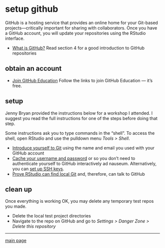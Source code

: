
# setup github

GitHub is a hosting service that provides an online home for your
Git-based projects—critically important for sharing with collaborators.
Once you have a GitHub account, you will update your repositories using
the RStudio interface.

  - [What is GitHub?](../resources/readings/2017-Bryan-Version-control)
    Read section 4 for a good introduction to GitHub repositories

## obtain an account

  - [Join GitHub
    Education](http://happygitwithr.com/github-acct.html#free-private-repos)
    Follow the links to join GitHub Education — it’s free.

## setup

Jenny Bryan provided the instructions below for a workshop I attended. I
suggest you read the full instructions for one of the steps before doing
that step.

Some instructions ask you to type commands in the “shell”. To access the
shell, open RStudio and use the pulldown menu *Tools \> Shell*.

  - [Introduce yourself to
    Git](http://happygitwithr.com/hello-git.html#hello-git) using the
    name and email you used with your GitHub account
  - [Cache your username and
    password](http://happygitwithr.com/credential-caching.html#credential-caching)
    or so you don’t need to authenticate yourself to GitHub
    interactively ad nauseum. Alternatively, you can [set up SSH
    keys](http://happygitwithr.com/ssh-keys.html#ssh-keys).  
  - [Prove RStudio can find local
    Git](http://happygitwithr.com/rstudio-git-github.html#rstudio-git-github)
    and, therefore, can talk to GitHub

## clean up

Once everything is working OK, you may delete any temporary test repos
you made.

  - Delete the local test project directories
  - Navigate to the repo on GitHub and go to *Settings \> Danger Zone \>
    Delete this repository*

-----

[main page](../README.md)

